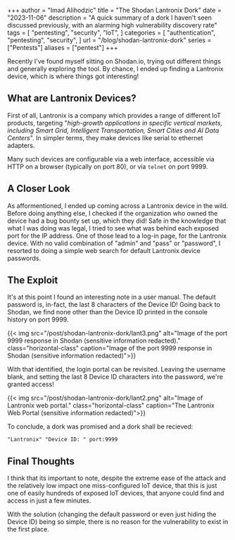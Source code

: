 +++
author = "Imad Alihodzic"
title = "The Shodan Lantronix Dork"
date = "2023-11-06"
description = "A quick summary of a dork I haven't seen discussed previously, with an alarming high vulnerability discovery rate"
tags = [
    "pentesting",
    "security",
    "IoT",
]
categories = [
    "authentication",
    "pentesting",
    "security",
]
url = "/blog/shodan-lantronix-dork"
series = ["Pentests"]
aliases = ["pentest"]
+++

Recently I've found myself sitting on Shodan.io, trying out different things and generally exploring the tool. By chance, I ended up finding a Lantronix device, which is where things got interesting!

<!--more-->

## What are Lantronix Devices?

First of all, Lantronix is a company which provides a range of different IoT products, targeting "*high-growth applications in specific vertical markets, including Smart Grid, Intelligent Transportation, Smart Cities and AI Data Centers*". In simpler terms, they make devices like serial to ethernet adapters.  

Many such devices are configurable via a web interface, accessible via HTTP on a browser (typically on port 80), or via `telnet` on port 9999.

## A Closer Look

As afformentioned, I ended up coming across a Lantronix device in the wild. Before doing anything else, I checked if the organization who owned the device had a bug bounty set up, which they did! Safe in the knowledge that what I was doing was legal, I tried to see what was behind each exposed port for the IP address. One of those lead to a log-in page, for the Lantronix device. With no valid combination of "admin" and "pass" or "password", I resorted to doing a simple web search for default Lantronix device passwords.

## The Exploit
It's at this point I found an interesting note in a user manual. The default password is, in-fact, the last 8 characters of the Device ID! Going back to Shodan, we find none other than the Device ID printed in the console history on port 9999. 

{{< img src="/post/shodan-lantronix-dork/lant3.png" alt="Image of the port 9999 response in Shodan (sensitive information redacted)." class="horizontal-class" caption="Image of the port 9999 response in Shodan (sensitive information redacted)">}}

With that identified, the login portal can be revisited. Leaving the username blank, and setting the last 8 Device ID characters into the password, we're granted access!  

{{< img src="/post/shodan-lantronix-dork/lant2.png" alt="Image of Lantronix web portal." class="horizontal-class" caption="The Lantronix Web Portal (sensitive information redacted)">}}

To conclude, a dork was promised and a dork shall be recieved: 

    "Lantronix" "Device ID: " port:9999 
 

## Final Thoughts

I think that its important to note, despite the extreme ease of the attack and the relatively low impact one miss-configured IoT device, that this is just one of easily hundreds of exposed IoT devices, that anyone could find and access in just a few minutes. 

With the solution (changing the default password or even just hiding the Device ID) being so simple, there is no reason for the vulnerability to exist in the first place. 